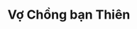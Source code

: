 ---
layout: invite
title: "Vợ Chồng bạn Thiên"
location: "nam"
time: "11 GIỜ 00"
permalink: /thien.html
---
